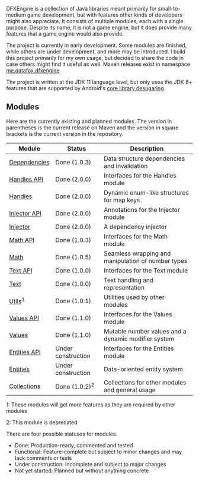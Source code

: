 DFXEngine is a collection of Java libraries meant primarily for small-to-medium game 
development, but with features other kinds of developers might also appreciate. It
consists of multiple modules, each with a single purpose. Despite its name, it is not
a game engine, but it does provide many features that a game engine would also provide.

The project is currently in early development. Some modules are finished, while others
are under development, and more may be introduced. I build this project primarily for 
my own usage, but decided to share the code in case others might find it useful as well.
Maven releases exist in namespace 
[me.datafox.dfxengine](https://central.sonatype.com/namespace/me.datafox.dfxengine)

The project is written at the JDK 11 language level, but only uses the JDK 8+ features
that are supported by Android's 
[core library desugaring](https://developer.android.com/studio/write/java8-support).

## Modules

Here are the currently existing and planned modules. The version in parentheses is the current release on Maven and the
version in square brackets is the current version in the repository.

| Module                       | Status                   | Description                                         |
|------------------------------|--------------------------|-----------------------------------------------------|
| [Dependencies](dependencies) | Done (1.0.3)             | Data structure dependencies and invalidation        |
| [Handles API](handles-api)   | Done (2.0.0)             | Interfaces for the Handles module                   |
| [Handles](handles)           | Done (2.0.0)             | Dynamic enum-like structures for map keys           |
| [Injector API](injector-api) | Done (2.0.0)             | Annotations for the Injector module                 |
| [Injector](injector)         | Done (2.0.0)             | A dependency injector                               |
| [Math API](math-api)         | Done (1.0.3)             | Interfaces for the Math module                      |
| [Math](math)                 | Done (1.0.5)             | Seamless wrapping and manipulation of number types  |
| [Text API](text-api)         | Done (1.0.0)             | Interfaces for the Text module                      |
| [Text](text)                 | Done (1.0.0)             | Text handling and representation                    |
| [Utils](utils)<sup>1</sup>   | Done (1.0.1)             | Utilities used by other modules                     |
| [Values API](values-api)     | Done (1.1.0)             | Interfaces for the Values module                    |
| [Values](values)             | Done (1.1.0)             | Mutable number values and a dynamic modifier system |
| [Entities API](entities-api) | Under construction       | Interfaces for the Entities module                  |
| [Entities](entities)         | Under construction       | Data-oriented entity system                         |
| [Collections](collections)   | Done (1.0.2)<sup>2</sup> | Collections for other modules and general usage     |

1: These modules will get more features as they are required by other modules

2: This module is deprecated

There are four possible statuses for modules.

 - Done: Production-ready, commented and tested
 - Functional: Feature-complete but subject to minor changes and may lack comments or tests
 - Under construction: Incomplete and subject to major changes
 - Not yet started: Planned but without anything concrete

